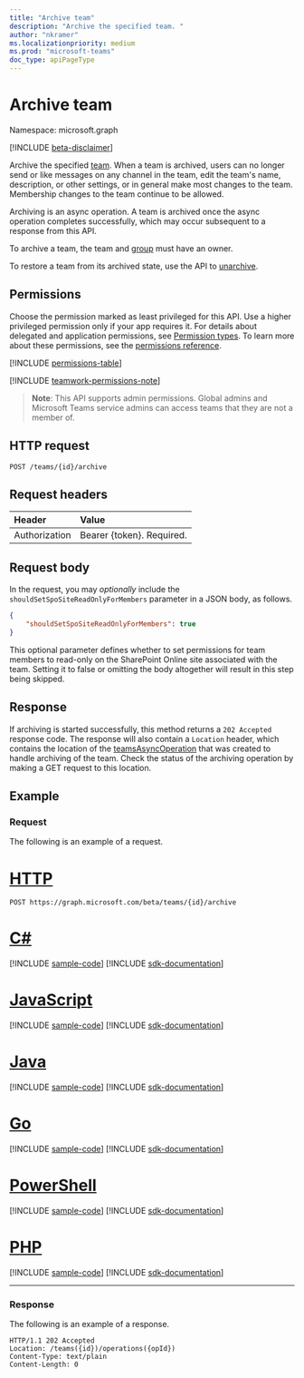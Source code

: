 ```yaml
---
title: "Archive team"
description: "Archive the specified team. "
author: "nkramer"
ms.localizationpriority: medium
ms.prod: "microsoft-teams"
doc_type: apiPageType
---
```


# Archive team

Namespace: microsoft.graph

[!INCLUDE [beta-disclaimer](../../includes/beta-disclaimer.md)]

Archive the specified [team](../resources/team.md). 
When a team is archived, users can no longer send or like messages on any channel in the team, edit the team's name, description, or other settings, or in general make most changes to the team.
Membership changes to the team continue to be allowed.

Archiving is an async operation. A team is archived once the async operation completes successfully, which may occur subsequent to a response from this API.

To archive a team, the team and [group](../resources/group.md) must have an owner.

To restore a team from its archived state, use the API to [unarchive](team-unarchive.md).

## Permissions
Choose the permission marked as least privileged for this API. Use a higher privileged permission only if your app requires it. For details about delegated and application permissions, see [Permission types](/graph/permissions-overview#permission-types). To learn more about these permissions, see the [permissions reference](/graph/permissions-reference).

<!-- { "blockType": "permissions", "name": "team_archive" } -->
[!INCLUDE [permissions-table](../includes/permissions/team-archive-permissions.md)]

[!INCLUDE [teamwork-permissions-note](../../../includes/teamwork-permissions-note.md)]

> **Note**: This API supports admin permissions. Global admins and Microsoft Teams service admins can access teams that they are not a member of.

## HTTP request
<!-- { "blockType": "ignored" } -->
```http
POST /teams/{id}/archive
```
## Request headers
| Header       | Value |
|:---------------|:--------|
| Authorization  | Bearer {token}. Required.  |

## Request body
In the request, you may _optionally_ include the `shouldSetSpoSiteReadOnlyForMembers` parameter in a JSON body, as follows.
```JSON
{
    "shouldSetSpoSiteReadOnlyForMembers": true
}
```
This optional parameter defines whether to set permissions for team members to read-only on the SharePoint Online site associated with the team. Setting it to false or omitting the body altogether will result in this step being skipped.

## Response

If archiving is started successfully, this method returns a `202 Accepted` response code. The response will also contain a `Location` header, which contains the location of the [teamsAsyncOperation](../resources/teamsasyncoperation.md) that was created to handle archiving of the team. Check the status of the archiving operation by making a GET request to this location.

## Example
### Request
The following is an example of a request.

# [HTTP](#tab/http)
<!-- {
  "blockType": "request",
  "name": "archive_team"
}-->
```http
POST https://graph.microsoft.com/beta/teams/{id}/archive
```

# [C#](#tab/csharp)
[!INCLUDE [sample-code](../includes/snippets/csharp/archive-team-csharp-snippets.md)]
[!INCLUDE [sdk-documentation](../includes/snippets/snippets-sdk-documentation-link.md)]

# [JavaScript](#tab/javascript)
[!INCLUDE [sample-code](../includes/snippets/javascript/archive-team-javascript-snippets.md)]
[!INCLUDE [sdk-documentation](../includes/snippets/snippets-sdk-documentation-link.md)]

# [Java](#tab/java)
[!INCLUDE [sample-code](../includes/snippets/java/archive-team-java-snippets.md)]
[!INCLUDE [sdk-documentation](../includes/snippets/snippets-sdk-documentation-link.md)]

# [Go](#tab/go)
[!INCLUDE [sample-code](../includes/snippets/go/archive-team-go-snippets.md)]
[!INCLUDE [sdk-documentation](../includes/snippets/snippets-sdk-documentation-link.md)]

# [PowerShell](#tab/powershell)
[!INCLUDE [sample-code](../includes/snippets/powershell/archive-team-powershell-snippets.md)]
[!INCLUDE [sdk-documentation](../includes/snippets/snippets-sdk-documentation-link.md)]

# [PHP](#tab/php)
[!INCLUDE [sample-code](../includes/snippets/php/archive-team-php-snippets.md)]
[!INCLUDE [sdk-documentation](../includes/snippets/snippets-sdk-documentation-link.md)]

---

### Response
The following is an example of a response.
<!-- {
  "blockType": "response",
  "name": "archive_team"
}-->
```http
HTTP/1.1 202 Accepted
Location: /teams({id})/operations({opId})
Content-Type: text/plain
Content-Length: 0
```
<!-- uuid: e848414b-4669-4484-ac36-1504c58a3fb8
2015-10-25 14:57:30 UTC -->
<!--
{
  "type": "#page.annotation",
  "description": "Archive team",
  "keywords": "",
  "section": "documentation",
  "tocPath": "",
  "suppressions": []
}
-->
